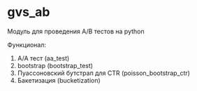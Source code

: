 # gvs_ab

Модуль для проведения A/B тестов на python

Функционал:
1. A/A тест (aa_test)
2. bootstrap (bootstrap_test)
3. Пуассоновский бутстрап для CTR (poisson_bootstrap_ctr)
4. Бакетизация (bucketization)
